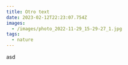 ```yaml
---
title: Otro text
date: 2023-02-12T22:23:07.754Z
images:
  - /images/photo_2022-11-29_15-29-27_1.jpg
tags:
  - nature
---
```

asd